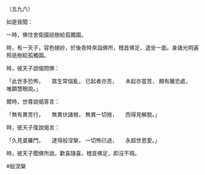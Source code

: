 （五九六）

如是我聞：

一時，佛住舍衛國祇樹給孤獨園。

時，有一天子，容色絕妙，於後夜時來詣佛所，稽首佛足，退坐一面。身諸光明遍照祇樹給孤獨園。

時，彼天子說偈問佛：

「此世多恐怖，　　眾生常惱亂，
已起者亦苦，　　未起亦當苦，
頗有離恐處，　　唯願慧眼說。」

爾時，世尊說偈答言：

「無有異苦行，　　無異伏諸根，
無異一切捨，　　而得見解脫。」

時，彼天子復說偈言：

「久見婆羅門，　　逮得般涅槃，
一切怖已過，　　永超世恩愛。」

時，彼天子聞佛所說，歡喜隨喜，稽首佛足，即沒不現。



#般涅槃
